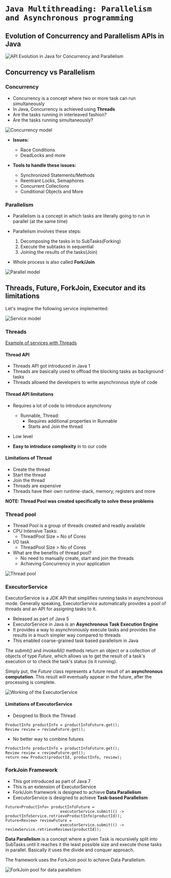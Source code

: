 # `Java Multithreading: Parallelism and Asynchronous programming`

## **Evolution of Concurrency and Parallelism APIs in Java**

![API Evolution in Java for Concurrency and Parallelism](img/API%20evolution.PNG "API evolution")

## **Concurrency vs Parallelism**

### Concurrency

* Concurrency is a concept where two or more task can run simultaneously
* In Java, Concurrency is achieved using **Threads**
* Are the tasks running in interleaved fashion?
* Are the tasks running simultaneously?

![Concurrency model](img/Concurrency.PNG "Concurrency example")

* **Issues:**
  - Race Conditions
  - DeadLocks and more

* **Tools to handle these issues:**
  - Synchronized Statements/Methods
  - Reentrant Locks, Semaphores
  - Concurrent Collections
  - Conditional Objects and More

### Parallelism

* Parallelism is a concept in which tasks are literally going to run in parallel (at the same time)

* Parallelism involves these steps:
  1. Decomposing the tasks in to SubTasks(Forking)
  2. Execute the subtasks in sequential
  3. Joining the results of the tasks(Join)
  
* Whole process is also called **Fork/Join**

![Parallel model](img/Parralelism.PNG "Parallelism example")

## **Threads, Future, ForkJoin, Executor and its limitations**

Let's imagine the following service implemented:

![Service model](img/Services_Example.PNG "Service Example")

### Threads

[Example of services with Threads](src/main/java/com/example/thread)

#### Thread API

* Threads API got introduced in Java 1
* Threads are basically used to offload the blocking tasks as background tasks
* Threads allowed the developers to write asynchronous style of code

#### Thread API limitations

* Requires a lot of code to introduce asynchrony
  - Runnable, Thread:
    * Requires additional properties in Runnable
    * Starts and Join the thread

* Low level
* **Easy to introduce complexity** in to our code

#### Limitations of Thread

* Create the thread
* Start the thread
* Join the thread
* Threads are expensive
* Threads have their own runtime-stack, memory, registers and more

**NOTE: Thread Pool was created specifically to solve these problems**

### Thread pool

* Thread Pool is a group of threads created and readily available
* CPU Intensive Tasks:
  - ThreadPool Size = No of Cores
* I/O task
  - ThreadPool Size > No of Cores
* What are the benefits of thread pool?
  - No need to manually create, start and join the threads
  - Achieving Concurrency in your application

![Thread pool](img/Thread_pool.PNG "Thread pool example")

### ExecutorService

ExecutorService is a JDK API that simplifies running tasks in asynchronous mode. Generally 
speaking, ExecutorService automatically provides a pool of threads and an API for assigning 
tasks to it.

* Released as part of Java 5
* ExecutorService in Java is an **Asynchronous Task Execution Engine**
* It provides a way to asynchronously execute tasks and provides the results in a much 
simpler way compared to threads
* This enabled coarse-grained task based parallelism in Java

The _submit()_ and _invokeAll()_ methods return an object or a collection of objects of type
_Future_, which allows us to get the result of a task's execution or to check the task's status
(is it running).

Simply put, the _Future_ class represents a future result of an **asynchronous computation**. 
This result will eventually appear in the future, after the processing is complete.

![Working of the ExecutorService](img/ExecutorService.PNG "Working of Executor")

#### Limitations of ExecutorService

* Designed to Block the Thread
```java:
ProductInfo productInfo = productInfoFuture.get();
Review review = reviewFuture.get();
```

* No better way to combine futures
```java:
ProductInfo productInfo = productInfoFuture.get();
Review review = reviewFuture.get();
return new Product(productId, productInfo, review);
```

### ForkJoin Framework

* This got introduced as part of Java 7
* This is an extension of ExecutorService
* Fork/Join framework is designed to achieve **Data Parallelism**  
* ExecutorService is designed to achieve **Task-based Parallelism**
```java:
Future<ProductInfo> productInfoFuture = 
                        executorService.submit(() -> productInfoService.retrieveProductInfo(productId));
Future<Review> reviewFuture = 
                        executorService.submit(() -> reviewService.retrieveReviews(productId));
```

**Data Parallelism** is a concept where a given Task is recursively split into SubTasks until 
it reaches it the least possible size and execute those tasks in parallel. Basically it uses 
the divide and conquer approach.

The framework uses the ForkJoin pool to achieve Data Parallelism.

![ForkJoin pool for data parallelism](img/ForkJoin_pool.PNG "ForkJoin pool")